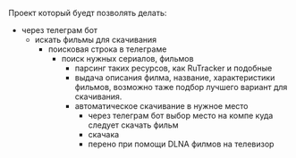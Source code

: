 Проект который буедт позволять делать:
- через телеграм бот
  - искать фильмы для скачивания
    - поисковая строка в телеграме
      - поиск нужных сериалов, фильмов
        - парсинг таких ресурсов, как RuTracker и подобные
        - выдача описания филма, название, характеристики фильмов, возможно таже подбор лучшего вариант для скачивания.
        - автоматическое скачивание в нужное место
          - через телеграм бот выбор место на компе куда следует скачать фильм
          - скачака
          - перено при помощи DLNA филмов на телевизор  
